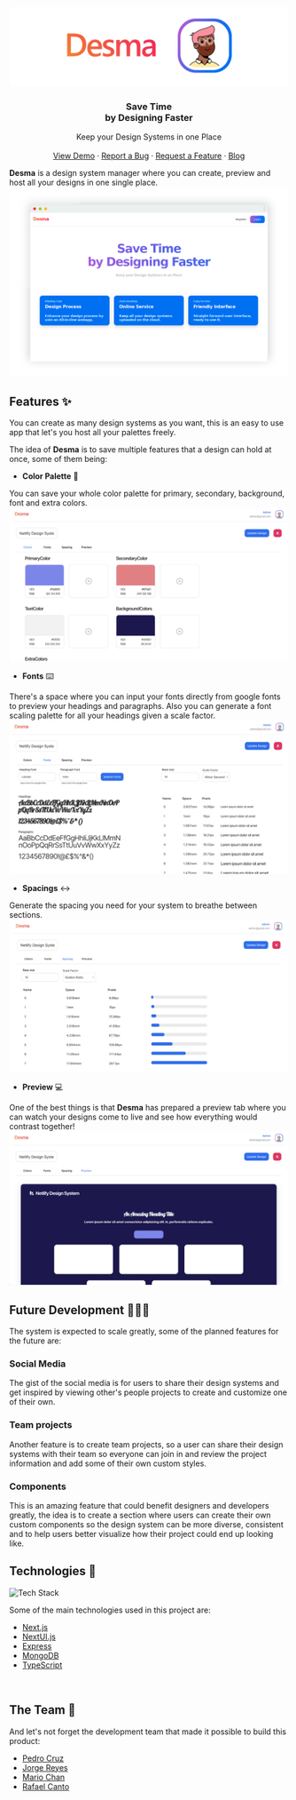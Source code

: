 ![Desma](./assets/header.png)

<p align="center">
<h3 align="center">Save Time<br/>
by Designing Faster</h3>

  <p align="center">
    Keep your Design Systems in one Place
    <br />
    <br />
    <a href="https://desma.netlify.app/">View Demo</a>
    ·
    <a href="https://github.com/Kosmos-Community/desma/issues">Report a Bug</a>
    ·
    <a href=https://github.com/Kosmos-Community/desma/issues"">Request a Feature</a>
    ·
    <a href="https://pipecruz.hashnode.dev/desma-design-hackathon-netlify">Blog</a>
  </p>
</p>

**Desma** is a design system manager where you can create, preview and host all your designs in one single place.
![DesmaMain](./assets/desma-main.png)

## Features ✨

You can create as many design systems as you want, this is an easy to use app that let's you host all your palettes freely.

The idea of **Desma** is to save multiple features that a design can hold at once, some of them being:

-   **Color Palette** 🎨

You can save your whole color palette for primary, secondary, background, font and extra colors.
<br/>
![DesmaPalette](./assets/desma-palette.png)
<br/>

-   **Fonts** ⌨️

There's a space where you can input your fonts directly from google fonts to preview your headings and paragraphs. Also you can generate a font scaling palette for all your headings given a scale factor.
<br/>
![DesmaFonts](./assets/desma-fonts.png)
<br/>

-   **Spacings** ↔️

Generate the spacing you need for your system to breathe between sections.
<br/>
![DesmaSpacing](./assets/desma-spacing.png)
<br/>

-   **Preview** 💻

One of the best things is that **Desma** has prepared a preview tab where you can watch your designs come to live and see how everything would contrast together!
<br/>
![DesmaPreview](./assets/desma-preview.png)


## Future Development 👨🏽‍💻

The system is expected to scale greatly, some of the planned features for the future are:

### Social Media 

The gist of the social media is for users to share their design systems and get inspired by viewing other's people projects to create and customize one of their own.

### Team projects

Another feature is to create team projects, so a user can share their design systems with their team so everyone can join in and review the project information and add some of their own custom styles.

### Components

This is an amazing feature that could benefit designers and developers greatly, the idea is to create a section where users can create their own custom components so the design system can be more diverse, consistent and to help users better visualize how their project could end up looking like.
<br/>

## Technologies 🔧

![Tech Stack](https://cardify.vercel.app/api/badges?border=false&borderColor=%23ddd&borderWidth=2&iconColor=&icons=nextdotjs%2Cexpress%2Cmongodb%2Ctypescript&preset=default&shadow=true&width=100)

Some of the main technologies used in this project are:
- [Next.js](https://nextjs.org/)
- [NextUI.js](https://nextui.org/)
- [Express](https://expressjs.com/)
- [MongoDB](https://www.mongodb.com/)
- [TypeScript](https://www.typescriptlang.org/)
<br/>

## The Team 👥

And let's not forget the development team that made it possible to build this product:

- [Pedro Cruz](https://github.com/PedroEdu6786)
- [Jorge Reyes](https://github.com/imreyesjorge)
- [Mario Chan](https://github.com/MarioJChanZurita)
- [Rafael Canto](https://github.com/RafaelCantoVazquez)
